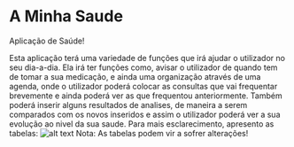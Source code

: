 # A Minha Saude
Aplicação de Saúde!

Esta aplicação terá uma variedade de funções que irá ajudar o utilizador no seu dia-a-dia. Ela irá ter funções como, avisar o utilizador de quando tem de tomar a sua medicação, e ainda uma organização através de uma agenda, onde o utilizador poderá colocar as consultas que vai frequentar brevemente e ainda poderá ver as que frequentou anteriormente.
Também poderá inserir alguns resultados de analises, de maneira a serem comparados com os novos inseridos e assim o utilizador poderá ver a sua evolução ao nivel da sua saude.
Para mais esclarecimento, apresento as tabelas:
![alt text](https://github.com/TelmoSalvado/AMinhaSaude/blob/master/Sem%20T%C3%ADtulo1.png)
Nota: As tabelas podem vir a sofrer alterações!
